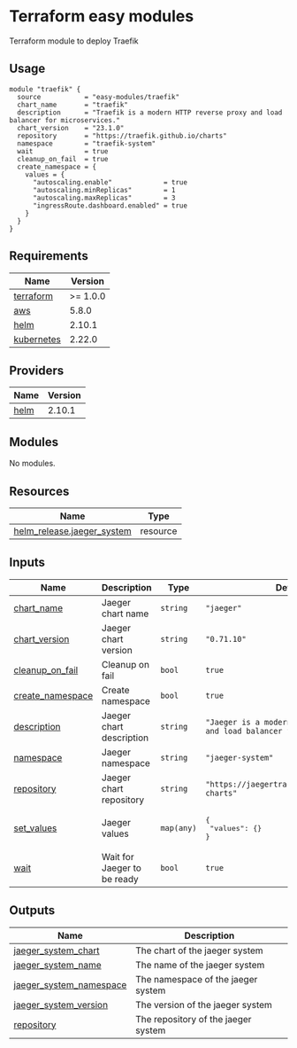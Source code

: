 # Terraform easy modules

Terraform module to deploy Traefik

## Usage

```hcl
module "traefik" {
  source           = "easy-modules/traefik"
  chart_name       = "traefik"
  description      = "Traefik is a modern HTTP reverse proxy and load balancer for microservices."
  chart_version    = "23.1.0"
  repository       = "https://traefik.github.io/charts"
  namespace        = "traefik-system"
  wait             = true
  cleanup_on_fail  = true
  create_namespace = {
    values = {
      "autoscaling.enable"             = true
      "autoscaling.minReplicas"        = 1
      "autoscaling.maxReplicas"        = 3
      "ingressRoute.dashboard.enabled" = true
    }
  }
}
```
<!-- BEGINNING OF PRE-COMMIT-TERRAFORM DOCS HOOK -->
## Requirements

| Name | Version |
|------|---------|
| <a name="requirement_terraform"></a> [terraform](#requirement\_terraform) | >= 1.0.0 |
| <a name="requirement_aws"></a> [aws](#requirement\_aws) | 5.8.0 |
| <a name="requirement_helm"></a> [helm](#requirement\_helm) | 2.10.1 |
| <a name="requirement_kubernetes"></a> [kubernetes](#requirement\_kubernetes) | 2.22.0 |

## Providers

| Name | Version |
|------|---------|
| <a name="provider_helm"></a> [helm](#provider\_helm) | 2.10.1 |

## Modules

No modules.

## Resources

| Name | Type |
|------|------|
| [helm_release.jaeger_system](https://registry.terraform.io/providers/hashicorp/helm/2.10.1/docs/resources/release) | resource |

## Inputs

| Name | Description | Type | Default | Required |
|------|-------------|------|---------|:--------:|
| <a name="input_chart_name"></a> [chart\_name](#input\_chart\_name) | Jaeger chart name | `string` | `"jaeger"` | no |
| <a name="input_chart_version"></a> [chart\_version](#input\_chart\_version) | Jaeger chart version | `string` | `"0.71.10"` | no |
| <a name="input_cleanup_on_fail"></a> [cleanup\_on\_fail](#input\_cleanup\_on\_fail) | Cleanup on fail | `bool` | `true` | no |
| <a name="input_create_namespace"></a> [create\_namespace](#input\_create\_namespace) | Create namespace | `bool` | `true` | no |
| <a name="input_description"></a> [description](#input\_description) | Jaeger chart description | `string` | `"Jaeger is a modern HTTP reverse proxy and load balancer for microservices."` | no |
| <a name="input_namespace"></a> [namespace](#input\_namespace) | Jaeger namespace | `string` | `"jaeger-system"` | no |
| <a name="input_repository"></a> [repository](#input\_repository) | Jaeger chart repository | `string` | `"https://jaegertracing.github.io/helm-charts"` | no |
| <a name="input_set_values"></a> [set\_values](#input\_set\_values) | Jaeger values | `map(any)` | <pre>{<br>  "values": {}<br>}</pre> | no |
| <a name="input_wait"></a> [wait](#input\_wait) | Wait for Jaeger to be ready | `bool` | `true` | no |

## Outputs

| Name | Description |
|------|-------------|
| <a name="output_jaeger_system_chart"></a> [jaeger\_system\_chart](#output\_jaeger\_system\_chart) | The chart of the jaeger system |
| <a name="output_jaeger_system_name"></a> [jaeger\_system\_name](#output\_jaeger\_system\_name) | The name of the jaeger system |
| <a name="output_jaeger_system_namespace"></a> [jaeger\_system\_namespace](#output\_jaeger\_system\_namespace) | The namespace of the jaeger system |
| <a name="output_jaeger_system_version"></a> [jaeger\_system\_version](#output\_jaeger\_system\_version) | The version of the jaeger system |
| <a name="output_repository"></a> [repository](#output\_repository) | The repository of the jaeger system |
<!-- END OF PRE-COMMIT-TERRAFORM DOCS HOOK -->

